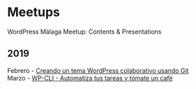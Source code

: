# Meetups
WordPress Málaga Meetup: Contents &amp; Presentations

## 2019

Febrero - [Creando un tema WordPress colaborativo usando Git](./2019/wordpress-and-git)  
Marzo - [WP-CLI - Automatiza tus tareas y tómate un café](./2019/wp-cli)

